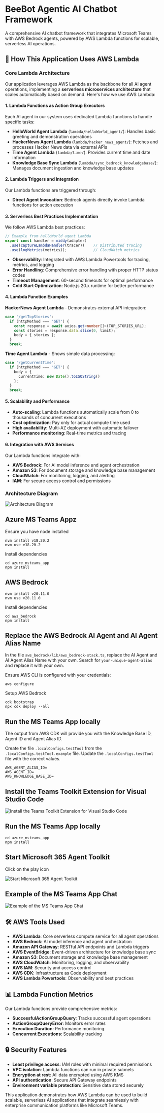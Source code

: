 # BeeBot Agentic AI Chatbot Framework

A comprehensive AI chatbot framework that integrates Microsoft Teams with AWS Bedrock agents, powered by AWS Lambda functions for scalable, serverless AI operations.


## 🚀 How This Application Uses AWS Lambda

### Core Lambda Architecture

Our application leverages AWS Lambda as the backbone for all AI agent operations, implementing a **serverless microservices architecture** that scales automatically based on demand. Here's how we use AWS Lambda:

#### 1. **Lambda Functions as Action Group Executors**
Each AI agent in our system uses dedicated Lambda functions to handle specific tasks:

- **HelloWorld Agent Lambda** (`lambda/helloWorld_agent/`): Handles basic greeting and demonstration operations
- **HackerNews Agent Lambda** (`lambda/hacker_news_agent/`): Fetches and processes Hacker News data via external APIs
- **Time Agent Lambda** (`lambda/time/`): Provides current time and date information
- **Knowledge Base Sync Lambda** (`lambda/sync_bedrock_knowledgebase/`): Manages document ingestion and knowledge base updates

#### 2. **Lambda Triggers and Integration**
Our Lambda functions are triggered through:

- **Direct Agent Invocation**: Bedrock agents directly invoke Lambda functions for action execution

#### 3. **Serverless Best Practices Implementation**
We follow AWS Lambda best practices:

```typescript
// Example from helloWorld_agent Lambda
export const handler = middy(adapter)
  .use(captureLambdaHandler(tracer))    // Distributed tracing
  .use(logMetrics(metrics));            // CloudWatch metrics
```

- **Observability**: Integrated with AWS Lambda Powertools for tracing, metrics, and logging
- **Error Handling**: Comprehensive error handling with proper HTTP status codes
- **Timeout Management**: 60-second timeouts for optimal performance
- **Cold Start Optimization**: Node.js 20.x runtime for better performance

#### 4. **Lambda Function Examples**

**HackerNews Agent Lambda** - Demonstrates external API integration:
```typescript
case '/getTopStories':
  if (httpMethod === 'GET') {
    const response = await axios.get<number[]>(TOP_STORIES_URL);
    const stories = response.data.slice(0, limit);
    body = { stories };
  }
  break;
```

**Time Agent Lambda** - Shows simple data processing:
```typescript
case '/getCurrentTime':
  if (httpMethod === 'GET') {
    body = {
      currentTime: new Date().toISOString()
    };
  }
  break;
```

#### 5. **Scalability and Performance**
- **Auto-scaling**: Lambda functions automatically scale from 0 to thousands of concurrent executions
- **Cost optimization**: Pay only for actual compute time used
- **High availability**: Multi-AZ deployment with automatic failover
- **Performance monitoring**: Real-time metrics and tracing

#### 6. **Integration with AWS Services**
Our Lambda functions integrate with:
- **AWS Bedrock**: For AI model inference and agent orchestration
- **Amazon S3**: For document storage and knowledge base management
- **CloudWatch**: For monitoring, logging, and alerting
- **IAM**: For secure access control and permissions

### Architecture Diagram
![Architecture Diagram](./TeamsBedrock/documentation/images/architecture_diagram.png)

## Azure MS Teams Appz
Ensure you have node installed
```
nvm install v18.20.2
nvm use v18.20.2
```

Install dependencies
```
cd azure_msteams_app
npm install
```

## AWS Bedrock
```
nvm install v20.11.0
nvm use v20.11.0
```

Install dependencies
```
cd aws_bedrock
npm install
```

## Replace the AWS Bedrock AI Agent and AI Agent Alias Name
In the file `aws_bedrock/lib/aws_bedrock-stack.ts`, replace the AI Agent and AI Agent Alias Name with your own.
Search for `your-unique-agent-alias` and replace it with your own.

Ensure AWS CLI is configured with your credentials:
```
aws configure
```

Setup AWS Bedrock
```
cdk bootstrap
npx cdk deploy --all
```


## Run the MS Teams App locally
The output from AWS CDK will provide you with the Knowledge Base ID, Agent ID and Agent Alias ID.

Create the file `.localConfigs.testTool` from the `.localConfigs.testTool.example` file.
Update the `.localConfigs.testTool` file with the correct values.
```
AWS_AGENT_ALIAS_ID=
AWS_AGENT_ID=
AWS_KNOWLEDGE_BASE_ID=
```

## Install the Teams Toolkit Extension for Visual Studio Code
![Install the Teams Toolkit Extension for Visual Studio Code](./TeamsBedrock/documentation/images/install-teamstoolkit.png)

## Run the MS Teams App locally
```
cd azure_msteams_app
npm install
```

## Start Microsoft 365 Agent Toolkit

Click on the play icon

![Start Microsoft 365 Agent Toolkit](./TeamsBedrock/documentation/images/start-teamstoolkit.png)


## Example of the MS Teams App Chat

![Example of the MS Teams App Chat](./TeamsBedrock/documentation/images/example-of-chat.png)

## 🛠️ AWS Tools Used

- **AWS Lambda**: Core serverless compute service for all agent operations
- **AWS Bedrock**: AI model inference and agent orchestration
- **Amazon API Gateway**: RESTful API endpoints and Lambda triggers
- **AWS EventBridge**: Event-driven architecture for knowledge base sync
- **Amazon S3**: Document storage and knowledge base management
- **AWS CloudWatch**: Monitoring, logging, and observability
- **AWS IAM**: Security and access control
- **AWS CDK**: Infrastructure as Code deployment
- **AWS Lambda Powertools**: Observability and best practices

## 📊 Lambda Function Metrics

Our Lambda functions provide comprehensive metrics:
- **SuccessfulActionGroupQuery**: Tracks successful agent operations
- **ActionGroupQueryError**: Monitors error rates
- **Execution Duration**: Performance monitoring
- **Concurrent Executions**: Scalability tracking

## 🔒 Security Features

- **Least privilege access**: IAM roles with minimal required permissions
- **VPC isolation**: Lambda functions can run in private subnets
- **Encryption at rest**: All data encrypted using AWS KMS
- **API authentication**: Secure API Gateway endpoints
- **Environment variable protection**: Sensitive data stored securely

This application demonstrates how AWS Lambda can be used to build scalable, serverless AI applications that integrate seamlessly with enterprise communication platforms like Microsoft Teams.


